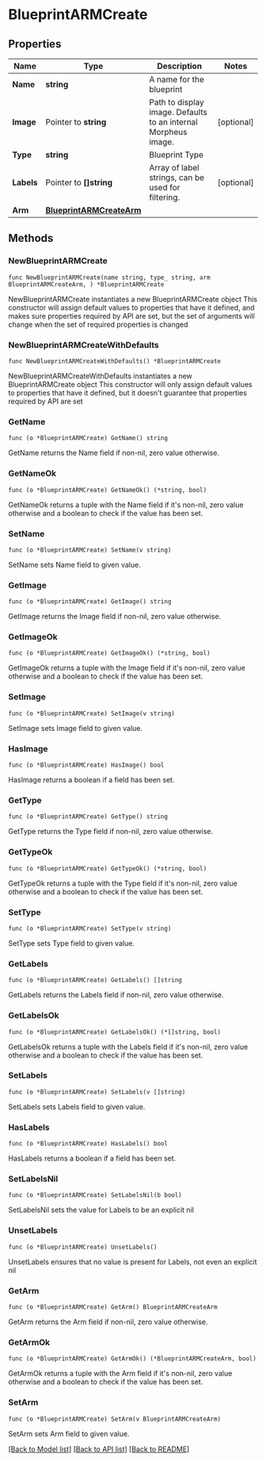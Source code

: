 # BlueprintARMCreate

## Properties

Name | Type | Description | Notes
------------ | ------------- | ------------- | -------------
**Name** | **string** | A name for the blueprint | 
**Image** | Pointer to **string** | Path to display image. Defaults to an internal Morpheus image. | [optional] 
**Type** | **string** | Blueprint Type | 
**Labels** | Pointer to **[]string** | Array of label strings, can be used for filtering. | [optional] 
**Arm** | [**BlueprintARMCreateArm**](BlueprintARMCreateArm.md) |  | 

## Methods

### NewBlueprintARMCreate

`func NewBlueprintARMCreate(name string, type_ string, arm BlueprintARMCreateArm, ) *BlueprintARMCreate`

NewBlueprintARMCreate instantiates a new BlueprintARMCreate object
This constructor will assign default values to properties that have it defined,
and makes sure properties required by API are set, but the set of arguments
will change when the set of required properties is changed

### NewBlueprintARMCreateWithDefaults

`func NewBlueprintARMCreateWithDefaults() *BlueprintARMCreate`

NewBlueprintARMCreateWithDefaults instantiates a new BlueprintARMCreate object
This constructor will only assign default values to properties that have it defined,
but it doesn't guarantee that properties required by API are set

### GetName

`func (o *BlueprintARMCreate) GetName() string`

GetName returns the Name field if non-nil, zero value otherwise.

### GetNameOk

`func (o *BlueprintARMCreate) GetNameOk() (*string, bool)`

GetNameOk returns a tuple with the Name field if it's non-nil, zero value otherwise
and a boolean to check if the value has been set.

### SetName

`func (o *BlueprintARMCreate) SetName(v string)`

SetName sets Name field to given value.


### GetImage

`func (o *BlueprintARMCreate) GetImage() string`

GetImage returns the Image field if non-nil, zero value otherwise.

### GetImageOk

`func (o *BlueprintARMCreate) GetImageOk() (*string, bool)`

GetImageOk returns a tuple with the Image field if it's non-nil, zero value otherwise
and a boolean to check if the value has been set.

### SetImage

`func (o *BlueprintARMCreate) SetImage(v string)`

SetImage sets Image field to given value.

### HasImage

`func (o *BlueprintARMCreate) HasImage() bool`

HasImage returns a boolean if a field has been set.

### GetType

`func (o *BlueprintARMCreate) GetType() string`

GetType returns the Type field if non-nil, zero value otherwise.

### GetTypeOk

`func (o *BlueprintARMCreate) GetTypeOk() (*string, bool)`

GetTypeOk returns a tuple with the Type field if it's non-nil, zero value otherwise
and a boolean to check if the value has been set.

### SetType

`func (o *BlueprintARMCreate) SetType(v string)`

SetType sets Type field to given value.


### GetLabels

`func (o *BlueprintARMCreate) GetLabels() []string`

GetLabels returns the Labels field if non-nil, zero value otherwise.

### GetLabelsOk

`func (o *BlueprintARMCreate) GetLabelsOk() (*[]string, bool)`

GetLabelsOk returns a tuple with the Labels field if it's non-nil, zero value otherwise
and a boolean to check if the value has been set.

### SetLabels

`func (o *BlueprintARMCreate) SetLabels(v []string)`

SetLabels sets Labels field to given value.

### HasLabels

`func (o *BlueprintARMCreate) HasLabels() bool`

HasLabels returns a boolean if a field has been set.

### SetLabelsNil

`func (o *BlueprintARMCreate) SetLabelsNil(b bool)`

 SetLabelsNil sets the value for Labels to be an explicit nil

### UnsetLabels
`func (o *BlueprintARMCreate) UnsetLabels()`

UnsetLabels ensures that no value is present for Labels, not even an explicit nil
### GetArm

`func (o *BlueprintARMCreate) GetArm() BlueprintARMCreateArm`

GetArm returns the Arm field if non-nil, zero value otherwise.

### GetArmOk

`func (o *BlueprintARMCreate) GetArmOk() (*BlueprintARMCreateArm, bool)`

GetArmOk returns a tuple with the Arm field if it's non-nil, zero value otherwise
and a boolean to check if the value has been set.

### SetArm

`func (o *BlueprintARMCreate) SetArm(v BlueprintARMCreateArm)`

SetArm sets Arm field to given value.



[[Back to Model list]](../README.md#documentation-for-models) [[Back to API list]](../README.md#documentation-for-api-endpoints) [[Back to README]](../README.md)


